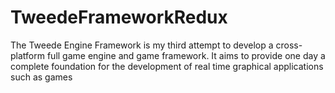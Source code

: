 # TweedeFrameworkRedux
The Tweede Engine Framework is my third attempt to develop a cross-platform full game engine and game framework. It aims to provide one day a complete foundation for the development of real time graphical applications such as games
